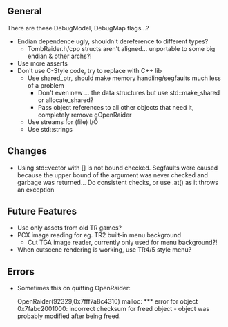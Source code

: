 ## General

There are these DebugModel, DebugMap flags...?

* Endian dependence ugly, shouldn't dereference to different types?
    * TombRaider.h/cpp structs aren't aligned... unportable to some big endian & other archs?!
* Use more asserts
* Don't use C-Style code, try to replace with C++ lib
    * Use shared_ptr, should make memory handling/segfaults much less of a problem
        * Don't even new ... the data structures but use std::make_shared or allocate_shared?
        * Pass object references to all other objects that need it, completely remove gOpenRaider
    * Use streams for (file) I/O
    * Use std::strings

## Changes

* Using std::vector with [] is not bound checked. Segfaults were caused because the upper bound of the argument was never checked and garbage was returned... Do consistent checks, or use .at() as it throws an exception

## Future Features

* Use only assets from old TR games?
* PCX image reading for eg. TR2 built-in menu background
    * Cut TGA image reader, currently only used for menu background?!
* When cutscene rendering is working, use TR4/5 style menu?

## Errors

* Sometimes this on quitting OpenRaider:

    OpenRaider(92329,0x7fff7a8c4310) malloc: *** error for object 0x7fabc2001000: incorrect checksum for freed object - object was probably modified after being freed.


